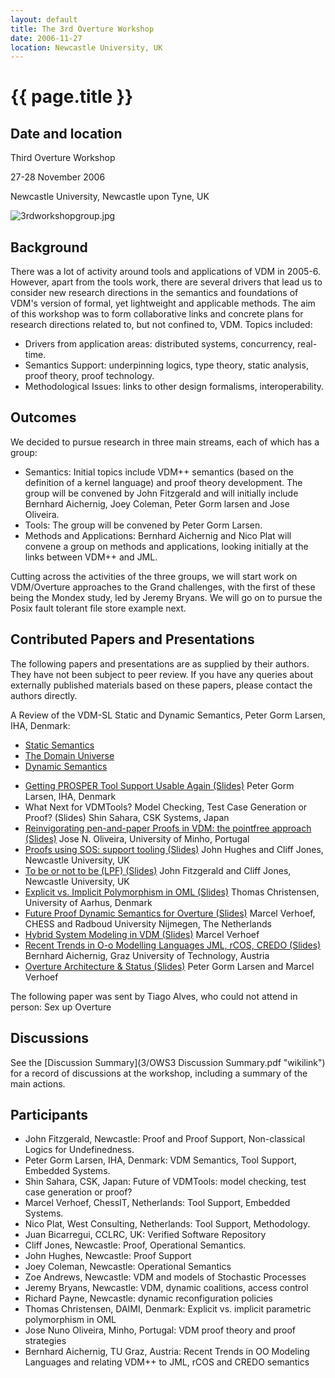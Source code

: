 ```yaml
---
layout: default
title: The 3rd Overture Workshop
date: 2006-11-27
location: Newcastle University, UK
---
```


# {{ page.title }}

Date and location
-----------------

Third Overture Workshop

27-28 November 2006

Newcastle University, Newcastle upon Tyne, UK

![](3rdworkshopgroup.jpg "3rdworkshopgroup.jpg")

Background
----------

There was a lot of activity around tools and applications of VDM in
2005-6. However, apart from the tools work, there are several drivers
that lead us to consider new research directions in the semantics and
foundations of VDM's version of formal, yet lightweight and applicable
methods. The aim of this workshop was to form collaborative links and
concrete plans for research directions related to, but not confined to,
VDM. Topics included:

-   Drivers from application areas: distributed systems, concurrency,
    real-time.
-   Semantics Support: underpinning logics, type theory, static
    analysis, proof theory, proof technology.
-   Methodological Issues: links to other design formalisms,
    interoperability.

Outcomes
--------

We decided to pursue research in three main streams, each of which has a
group:

-   Semantics: Initial topics include VDM++ semantics (based on the
    definition of a kernel language) and proof theory development. The
    group will be convened by John Fitzgerald and will initially include
    Bernhard Aichernig, Joey Coleman, Peter Gorm larsen and Jose
    Oliveira.
-   Tools: The group will be convened by Peter Gorm Larsen.
-   Methods and Applications: Bernhard Aichernig and Nico Plat will
    convene a group on methods and applications, looking initially at
    the links between VDM++ and JML.

Cutting across the activities of the three groups, we will start work on
VDM/Overture approaches to the Grand challenges, with the first of these
being the Mondex study, led by Jeremy Bryans. We will go on to pursue
the Posix fault tolerant file store example next.

Contributed Papers and Presentations
------------------------------------

The following papers and presentations are as supplied by their authors.
They have not been subject to peer review. If you have any queries about
externally published materials based on these papers, please contact the
authors directly.

A Review of the VDM-SL Static and Dynamic Semantics, Peter Gorm Larsen,
IHA, Denmark:

-   [Static Semantics](3/OWS3-11.pdf "wikilink")
-   [The Domain Universe](3/OWS3-12.pdf "wikilink")
-   [Dynamic Semantics](3/OWS3-13.pdf "wikilink")

<!-- -->

-   [Getting PROSPER Tool Support Usable Again
    (Slides)](3/OWS3-1.pdf "wikilink") Peter Gorm Larsen, IHA, Denmark
-   What Next for VDMTools? Model Checking, Test Case Generation or
    Proof? (Slides) Shin Sahara, CSK Systems, Japan
-   [Reinvigorating pen-and-paper Proofs in VDM: the pointfree approach
    (Slides)](3/OWS3-3.pdf "wikilink") Jose N. Oliveira, University of
    Minho, Portugal
-   [Proofs using SOS: support tooling (Slides)](3/OWS3-4.pdf "wikilink")
    John Hughes and Cliff Jones, Newcastle University, UK
-   [To be or not to be (LPF) (Slides)](3/OWS3-5.pdf "wikilink") John
    Fitzgerald and Cliff Jones, Newcastle University, UK
-   [Explicit vs. Implicit Polymorphism in OML
    (Slides)](3/OWS3-6.pdf "wikilink") Thomas Christensen, University of
    Aarhus, Denmark
-   [Future Proof Dynamic Semantics for Overture
    (Slides)](3/OWS3-7a.pdf "wikilink") Marcel Verhoef, CHESS and Radboud
    University Nijmegen, The Netherlands
-   [Hybrid System Modeling in VDM (Slides)](3/OWS3-7b.pdf "wikilink")
    Marcel Verhoef
-   [Recent Trends in O-o Modelling Languages JML, rCOS, CREDO
    (Slides)](3/OWS3-8.pdf "wikilink") Bernhard Aichernig, Graz University
    of Technology, Austria
-   [Overture Architecture & Status (Slides)](3/OWS3-9.pdf "wikilink")
    Peter Gorm Larsen and Marcel Verhoef

The following paper was sent by Tiago Alves, who could not attend in
person: Sex up Overture

Discussions
-----------

See the [Discussion Summary](3/OWS3 Discussion Summary.pdf "wikilink") for
a record of discussions at the workshop, including a summary of the main
actions.

Participants
------------

-   John Fitzgerald, Newcastle: Proof and Proof Support, Non-classical
    Logics for Undefinedness.
-   Peter Gorm Larsen, IHA, Denmark: VDM Semantics, Tool Support,
    Embedded Systems.
-   Shin Sahara, CSK, Japan: Future of VDMTools: model checking, test
    case generation or proof?
-   Marcel Verhoef, ChessIT, Netherlands: Tool Support, Embedded
    Systems.
-   Nico Plat, West Consulting, Netherlands: Tool Support, Methodology.
-   Juan Bicarregui, CCLRC, UK: Verified Software Repository
-   Cliff Jones, Newcastle: Proof, Operational Semantics.
-   John Hughes, Newcastle: Proof Support
-   Joey Coleman, Newcastle: Operational Semantics
-   Zoe Andrews, Newcastle: VDM and models of Stochastic Processes
-   Jeremy Bryans, Newcastle: VDM, dynamic coalitions, access control
-   Richard Payne, Newcastle: dynamic reconfiguration policies
-   Thomas Christensen, DAIMI, Denmark: Explicit vs. implicit parametric
    polymorphism in OML
-   Jose Nuno Oliveira, Minho, Portugal: VDM proof theory and proof
    strategies
-   Bernhard Aichernig, TU Graz, Austria: Recent Trends in OO Modeling
    Languages and relating VDM++ to JML, rCOS and CREDO semantics

